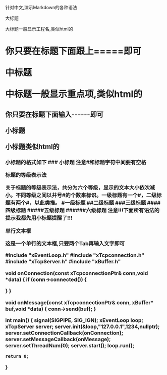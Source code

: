 
针对中文,演示Markdown的各种语法

大标题

大标题一般显示工程名,类似html的<h1>
你只要在标题下面跟上=====即可

中标题

中标题一般显示重点项,类似html的<h2>
你只要在标题下面输入------即可

小标题

小标题类似html的<h3>
小标题的格式如下 ### 小标题
注意#和标题字符中间要有空格

标题的等级表示法

关于标题的等级表示法，共分为六个等级，显示的文本大小依次减小。不同等级之间以井号#的个数来标识。一级标题有一个#，二级标题有两个#，以此类推。
    #一级标题
    ##二级标题
    ###三级标题
    ####四级标题
    #####五级标题
    ######六级标题
注意!!!下面所有语法的提示我都先用小标题提醒了!!!

单行文本框

这是一个单行的文本框,只要两个Tab再输入文字即可

#include "xEventLoop.h"
#include "xTcpconnection.h"
#include "xTcpServer.h"
#include "xBuffer.h"

void onConnection(const xTcpconnectionPtr& conn,void *data)
{
  if (conn->connected())
  {
    
  }
}

void onMessage(const xTcpconnectionPtr& conn, xBuffer* buf,void *data)
{
  conn->send(buf);
}


int main()
{
	signal(SIGPIPE, SIG_IGN);
	xEventLoop loop;
	xTcpServer server;
	server.init(&loop,"127.0.0.1",1234,nullptr);
	server.setConnectionCallback(onConnection);
	server.setMessageCallback(onMessage);
	server.setThreadNum(0);
	server.start();
	loop.run();
	
	return 0;
}
